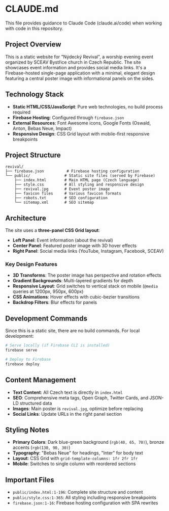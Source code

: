 # CLAUDE.md

This file provides guidance to Claude Code (claude.ai/code) when working with code in this repository.

## Project Overview

This is a static website for "Nýdecký Revival", a worship evening event organized by SCEAV Bystřice church in Czech Republic. The site showcases event information and provides social media links. It's a Firebase-hosted single-page application with a minimal, elegant design featuring a central poster image with informational panels on the sides.

## Technology Stack

- **Static HTML/CSS/JavaScript**: Pure web technologies, no build process required
- **Firebase Hosting**: Configured through `firebase.json`
- **External Resources**: Font Awesome icons, Google Fonts (Oswald, Anton, Bebas Neue, Impact)
- **Responsive Design**: CSS Grid layout with mobile-first responsive breakpoints

## Project Structure

```
revival/
├── firebase.json          # Firebase hosting configuration
└── public/               # Static site files (served by Firebase)
    ├── index.html        # Main HTML page (Czech language)
    ├── style.css         # All styling and responsive design
    ├── revival.jpg       # Event poster image
    ├── favicon files     # Various favicon formats
    ├── robots.txt        # SEO configuration
    └── sitemap.xml       # SEO sitemap
```

## Architecture

The site uses a **three-panel CSS Grid layout**:
- **Left Panel**: Event information (about the revival)
- **Center Panel**: Featured poster image with 3D hover effects
- **Right Panel**: Social media links (YouTube, Instagram, Facebook, SCEAV)

### Key Design Features

- **3D Transforms**: The poster image has perspective and rotation effects
- **Gradient Backgrounds**: Multi-layered gradients for depth
- **Responsive Layout**: Grid switches to vertical stack on mobile (`@media` queries at 1200px, 950px, 600px)
- **CSS Animations**: Hover effects with cubic-bezier transitions
- **Backdrop Filters**: Blur effects for panels

## Development Commands

Since this is a static site, there are no build commands. For local development:

```bash
# Serve locally (if Firebase CLI is installed)
firebase serve

# Deploy to Firebase
firebase deploy
```

## Content Management

- **Text Content**: All Czech text is directly in `index.html`
- **SEO**: Comprehensive meta tags, Open Graph, Twitter Cards, and JSON-LD structured data
- **Images**: Main poster is `revival.jpg`, optimize before replacing
- **Social Links**: Update URLs in the right panel section

## Styling Notes

- **Primary Colors**: Dark blue-green background (`rgb(40, 65, 70)`), bronze accents (`rgb(130, 90, 30)`)
- **Typography**: "Bebas Neue" for headings, "Inter" for body text
- **Layout**: CSS Grid with `grid-template-columns: 1fr 2fr 1fr`
- **Mobile**: Switches to single column with reordered sections

## Important Files

- `public/index.html:1-196`: Complete site structure and content
- `public/style.css:1-365`: All styling including responsive breakpoints
- `firebase.json:1-16`: Firebase hosting configuration with SPA rewrites